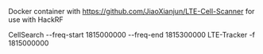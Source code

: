 Docker container with https://github.com/JiaoXianjun/LTE-Cell-Scanner
for use with HackRF

CellSearch --freq-start 1815000000 --freq-end 1815300000
LTE-Tracker -f 1815000000


